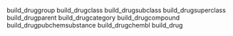 build_druggroup
build_drugclass
build_drugsubclass
build_drugsuperclass
build_drugparent
build_drugcategory
build_drugcompound
build_drugpubchemsubstance
build_drugchembl
build_drug